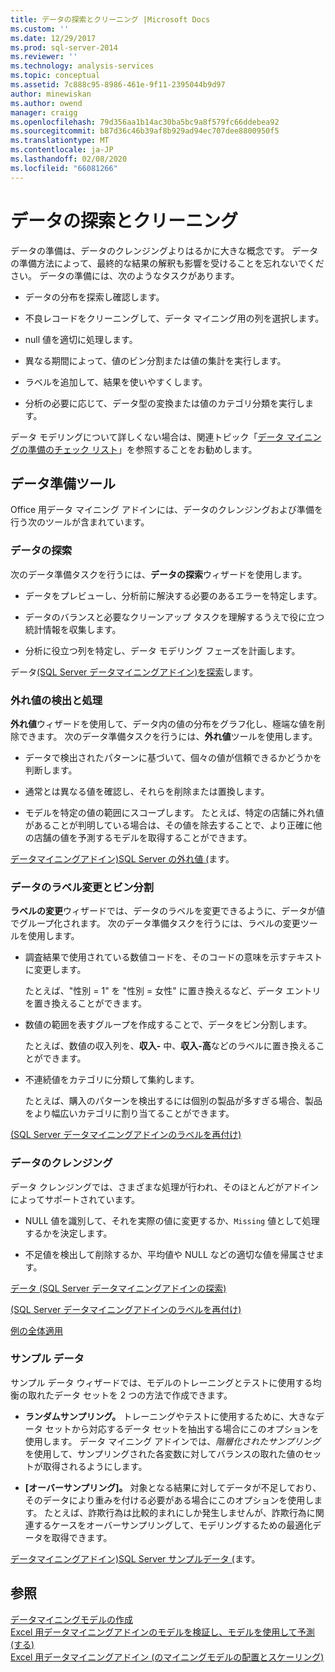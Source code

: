 ```yaml
---
title: データの探索とクリーニング |Microsoft Docs
ms.custom: ''
ms.date: 12/29/2017
ms.prod: sql-server-2014
ms.reviewer: ''
ms.technology: analysis-services
ms.topic: conceptual
ms.assetid: 7c888c95-8986-461e-9f11-2395044b9d97
author: minewiskan
ms.author: owend
manager: craigg
ms.openlocfilehash: 79d356aa1b14ac30ba5bc9a8f579fc66ddebea92
ms.sourcegitcommit: b87d36c46b39af8b929ad94ec707dee8800950f5
ms.translationtype: MT
ms.contentlocale: ja-JP
ms.lasthandoff: 02/08/2020
ms.locfileid: "66081266"
---
```

# <a name="exploring-and-cleaning-data"></a>データの探索とクリーニング
  データの準備は、データのクレンジングよりはるかに大きな概念です。 データの準備方法によって、最終的な結果の解釈も影響を受けることを忘れないでください。 データの準備には、次のようなタスクがあります。  
  
-   データの分布を探索し確認します。  
  
-   不良レコードをクリーニングして、データ マイニング用の列を選択します。  
  
-   null 値を適切に処理します。  
  
-   異なる期間によって、値のビン分割または値の集計を実行します。  
  
-   ラベルを追加して、結果を使いやすくします。  
  
-   分析の必要に応じて、データ型の変換または値のカテゴリ分類を実行します。  
  
 データ モデリングについて詳しくない場合は、関連トピック「[データ マイニングの準備のチェック リスト](checklist-of-preparation-for-data-mining.md)」を参照することをお勧めします。  
  
## <a name="data-preparation-tools"></a>データ準備ツール  
 Office 用データ マイニング アドインには、データのクレンジングおよび準備を行う次のツールが含まれています。  
  
### <a name="explore-data"></a>データの探索  
 次のデータ準備タスクを行うには、**データの探索**ウィザードを使用します。  
  
-   データをプレビューし、分析前に解決する必要のあるエラーを特定します。  
  
-   データのバランスと必要なクリーンアップ タスクを理解するうえで役に立つ統計情報を収集します。  
  
-   分析に役立つ列を特定し、データ モデリング フェーズを計画します。  
  
 データ[&#40;SQL Server データマイニングアドイン&#41;を探索](explore-data-sql-server-data-mining-add-ins.md)します。  
  
### <a name="detect-and-handle-outliers"></a>外れ値の検出と処理  
 
  **外れ値**ウィザードを使用して、データ内の値の分布をグラフ化し、極端な値を削除できます。 次のデータ準備タスクを行うには、**外れ値**ツールを使用します。  
  
-   データで検出されたパターンに基づいて、個々の値が信頼できるかどうかを判断します。  
  
-   通常とは異なる値を確認し、それらを削除または置換します。  
  
-   モデルを特定の値の範囲にスコープします。 たとえば、特定の店舗に外れ値があることが判明している場合は、その値を除去することで、より正確に他の店舗の値を予測するモデルを取得することができます。  
  
 [データマイニングアドイン&#41;SQL Server の外れ値 &#40;](outliers-sql-server-data-mining-add-ins.md)ます。  
  
### <a name="relabel-and-bin-data"></a>データのラベル変更とビン分割  
 
  **ラベルの変更**ウィザードでは、データのラベルを変更できるように、データが値でグループ化されます。 次のデータ準備タスクを行うには、ラベルの変更ツールを使用します。  
  
-   調査結果で使用されている数値コードを、そのコードの意味を示すテキストに変更します。  
  
     たとえば、"性別 = 1" を "性別 = 女性" に置き換えるなど、データ エントリを置き換えることができます。  
  
-   数値の範囲を表すグループを作成することで、データをビン分割します。  
  
     たとえば、数値の収入列を、**収入-** 中、**収入-高**などのラベルに置き換えることができます。  
  
-   不連続値をカテゴリに分類して集約します。  
  
     たとえば、購入のパターンを検出するには個別の製品が多すぎる場合、製品をより幅広いカテゴリに割り当てることができます。  
  
 [&#40;SQL Server データマイニングアドインのラベルを再付け&#41;](relabel-sql-server-data-mining-add-ins.md)  
  
### <a name="cleanse-data"></a>データのクレンジング  
 データ クレンジングでは、さまざまな処理が行われ、そのほとんどがアドインによってサポートされています。  
  
-   NULL 値を識別して、それを実際の値に変更するか、`Missing` 値として処理するかを決定します。  
  
-   不足値を検出して削除するか、平均値や NULL などの適切な値を帰属させます。  
  
 [データ &#40;SQL Server データマイニングアドインの探索&#41;](explore-data-sql-server-data-mining-add-ins.md)  
  
 [&#40;SQL Server データマイニングアドインのラベルを再付け&#41;](relabel-sql-server-data-mining-add-ins.md)  
  
 [例の全体適用](fill-from-example-table-analysis-tools-for-excel.md)  
  
### <a name="sample-data"></a>サンプル データ  
 サンプル データ ウィザードでは、モデルのトレーニングとテストに使用する均衡の取れたデータ セットを 2 つの方法で作成できます。  
  
-   **ランダムサンプリング。** トレーニングやテストに使用するために、大きなデータ セットから対応するデータ セットを抽出する場合にこのオプションを使用します。 データ マイニング アドインでは、*階層化されたサンプリング*を使用して、サンプリングされた各変数に対してバランスの取れた値のセットが取得されるようにします。  
  
-   **[オーバーサンプリング]。** 対象となる結果に対してデータが不足しており、そのデータにより重みを付ける必要がある場合にこのオプションを使用します。 たとえば、詐欺行為は比較的まれにしか発生しませんが、詐欺行為に関連するケースをオーバーサンプリングして、モデリングするための最適化データを取得できます。  
  
 [データマイニングアドイン&#41;SQL Server サンプルデータ &#40;](sample-data-sql-server-data-mining-add-ins.md)ます。  
  
## <a name="see-also"></a>参照  
 [データマイニングモデルの作成](creating-a-data-mining-model.md)   
 [Excel 用データマイニングアドインのモデルを検証し、モデルを使用して予測 &#40;する&#41;](validating-models-and-using-models-for-prediction-data-mining-add-ins-for-excel.md)   
 [Excel 用データマイニングアドイン &#40;のマイニングモデルの配置とスケーリング&#41;](deploying-and-scaling-mining-models-data-mining-add-ins-for-excel.md)  
  
  
